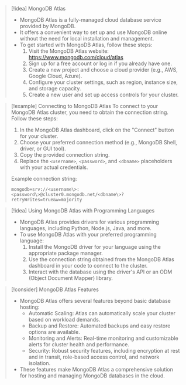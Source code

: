 
> [!idea] MongoDB Atlas
> - MongoDB Atlas is a fully-managed cloud database service provided by MongoDB.
> - It offers a convenient way to set up and use MongoDB online without the need for local installation and management.
> - To get started with MongoDB Atlas, follow these steps:
>   1. Visit the MongoDB Atlas website: https://www.mongodb.com/cloud/atlas
>   2. Sign up for a free account or log in if you already have one.
>   3. Create a new project and choose a cloud provider (e.g., AWS, Google Cloud, Azure).
>   4. Configure your cluster settings, such as region, instance size, and storage capacity.
>   5. Create a new user and set up access controls for your cluster.

> [!example] Connecting to MongoDB Atlas
> To connect to your MongoDB Atlas cluster, you need to obtain the connection string. Follow these steps:
> 
> 1. In the MongoDB Atlas dashboard, click on the "Connect" button for your cluster.
> 2. Choose your preferred connection method (e.g., MongoDB Shell, driver, or GUI tool).
> 3. Copy the provided connection string.
> 4. Replace the `<username>`, `<password>`, and `<dbname>` placeholders with your actual credentials.
> 
> Example connection string:
> 
> ```
> mongodb+srv://<username\>:<password\>@cluster0.mongodb.net/<dbname\>?retryWrites=true&w=majority
> ```

> [!idea] Using MongoDB Atlas with Programming Languages
> - MongoDB Atlas provides drivers for various programming languages, including Python, Node.js, Java, and more.
> - To use MongoDB Atlas with your preferred programming language:
>   1. Install the MongoDB driver for your language using the appropriate package manager.
>   2. Use the connection string obtained from the MongoDB Atlas dashboard in your code to connect to the cluster.
>   3. Interact with the database using the driver's API or an ODM (Object Document Mapper) library.

> [!consider] MongoDB Atlas Features
> - MongoDB Atlas offers several features beyond basic database hosting:
>   - Automatic Scaling: Atlas can automatically scale your cluster based on workload demands.
>   - Backup and Restore: Automated backups and easy restore options are available.
>   - Monitoring and Alerts: Real-time monitoring and customizable alerts for cluster health and performance.
>   - Security: Robust security features, including encryption at rest and in transit, role-based access control, and network isolation.
> - These features make MongoDB Atlas a comprehensive solution for hosting and managing MongoDB databases in the cloud.